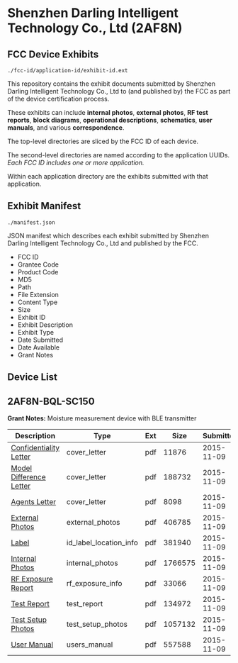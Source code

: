 # Shenzhen Darling Intelligent Technology Co., Ltd (2AF8N)
## FCC Device Exhibits

```
./fcc-id/application-id/exhibit-id.ext
```

This repository contains the exhibit documents submitted by Shenzhen Darling Intelligent Technology Co., Ltd to (and published by) the FCC as part of the device certification process.

These exhibits can include **internal photos**, **external photos**, **RF test reports**, **block diagrams**, **operational descriptions**, **schematics**, **user manuals**, and various **correspondence**.

The top-level directories are sliced by the FCC ID of each device.

The second-level directories are named according to the application UUIDs. *Each FCC ID includes one or more application.*

Within each application directory are the exhibits submitted with that application. 

## Exhibit Manifest

```
./manifest.json
```

JSON manifest which describes each exhibit submitted by Shenzhen Darling Intelligent Technology Co., Ltd and published by the FCC.

- FCC ID
- Grantee Code
- Product Code
- MD5
- Path
- File Extension
- Content Type
- Size
- Exhibit ID
- Exhibit Description
- Exhibit Type
- Date Submitted
- Date Available
- Grant Notes

## Device List
## 2AF8N-BQL-SC150
**Grant Notes:** Moisture measurement device with BLE transmitter

| Description | Type | Ext | Size | Submitted | Available |
| ----------- | ---- | --- | ---- | --------- | --------- |
| [Confidentiality Letter](2AF8N-BQL-SC150/ce5dba7beb4e0f7606a1595fc6e6f736/2807303.pdf) | cover_letter | pdf | 11876 | 2015-11-09 | 2015-11-09 |
| [Model Difference Letter](2AF8N-BQL-SC150/ce5dba7beb4e0f7606a1595fc6e6f736/2807304.pdf) | cover_letter | pdf | 188732 | 2015-11-09 | 2015-11-09 |
| [Agents Letter](2AF8N-BQL-SC150/ce5dba7beb4e0f7606a1595fc6e6f736/2807317.pdf) | cover_letter | pdf | 8098 | 2015-11-09 | 2015-11-09 |
| [External Photos](2AF8N-BQL-SC150/ce5dba7beb4e0f7606a1595fc6e6f736/2807306.pdf) | external_photos | pdf | 406785 | 2015-11-09 | 2016-04-20 |
| [Label](2AF8N-BQL-SC150/ce5dba7beb4e0f7606a1595fc6e6f736/2807305.pdf) | id_label_location_info | pdf | 381940 | 2015-11-09 | 2015-11-09 |
| [Internal Photos](2AF8N-BQL-SC150/ce5dba7beb4e0f7606a1595fc6e6f736/2807312.pdf) | internal_photos | pdf | 1766575 | 2015-11-09 | 2016-04-20 |
| [RF Exposure Report](2AF8N-BQL-SC150/ce5dba7beb4e0f7606a1595fc6e6f736/2807315.pdf) | rf_exposure_info | pdf | 33066 | 2015-11-09 | 2015-11-09 |
| [Test Report](2AF8N-BQL-SC150/ce5dba7beb4e0f7606a1595fc6e6f736/2807309.pdf) | test_report | pdf | 134972 | 2015-11-09 | 2015-11-09 |
| [Test Setup Photos](2AF8N-BQL-SC150/ce5dba7beb4e0f7606a1595fc6e6f736/2807310.pdf) | test_setup_photos | pdf | 1057132 | 2015-11-09 | 2016-04-20 |
| [User Manual](2AF8N-BQL-SC150/ce5dba7beb4e0f7606a1595fc6e6f736/2807311.pdf) | users_manual | pdf | 557588 | 2015-11-09 | 2016-04-20 |

